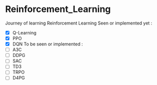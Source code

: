 # Reinforcement_Learning

Journey of learning Reinforcement Learning
Seen or implemented yet :

- [x] Q-Learning
- [x] PPO
- [x] DQN
To be seen or implemented :
- [ ] A3C
- [ ] DDPG
- [ ] SAC
- [ ] TD3
- [ ] TRPO
- [ ] D4PG
